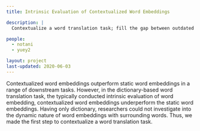 ```yaml
---
title: Intrinsic Evaluation of Contextualized Word Embeddings

description: |
  Contextualize a word translation task; fill the gap between outdated dictionary-based word translation tasks and update contextualized word embedding evaluation.

people:
  - notani
  - yuey2

layout: project
last-updated: 2020-06-03
---
```


Contextualized word embeddings outperform static word embeddings in a range of downstream tasks. However, in the dictionary-based word translation task, the typically conducted intrinsic evaluation of word embedding, contextualized word embeddings underperform the static word embeddings. Having only dictionary, researchers could not investigate into the dynamic nature of word embeddings with surrounding words. Thus, we made the first step to contextualize a word translation task.
